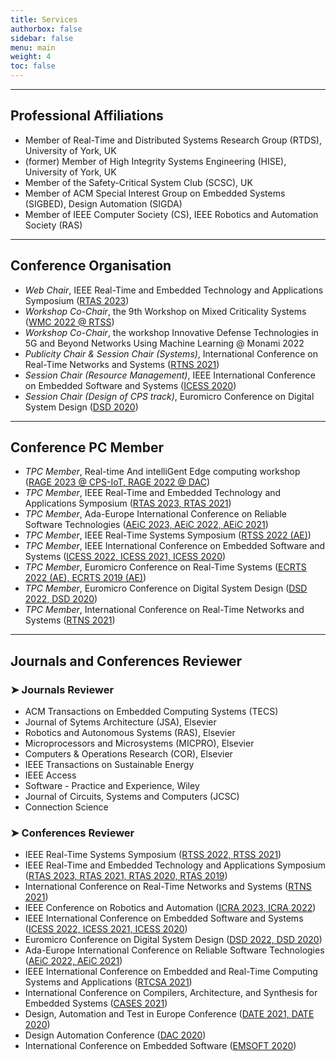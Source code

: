 ```yaml
---
title: Services
authorbox: false
sidebar: false
menu: main
weight: 4
toc: false
---
```


---

## Professional Affiliations

- Member of Real-Time and Distributed Systems Research Group (RTDS), University of York, UK
- (former) Member of High Integrity Systems Engineering (HISE), University of York, UK
- Member of the Safety-Critical System Club (SCSC), UK
- Member of ACM Special Interest Group on Embedded Systems (SIGBED), Design Automation (SIGDA)
- Member of IEEE Computer Society (CS), IEEE Robotics and Automation Society (RAS)

---

## Conference Organisation

- *Web Chair*, IEEE Real-Time and Embedded Technology and Applications Symposium (<u>RTAS 2023</u>)
- *Workshop Co-Chair*, the 9th Workshop on Mixed Criticality Systems (<u>WMC 2022 @ RTSS</u>)
- *Workshop Co-Chair*, the workshop Innovative Defense Technologies in 5G and Beyond Networks Using Machine Learning @ Monami 2022
- *Publicity Chair & Session Chair (Systems)*, International Conference on Real-Time Networks and Systems (<u>RTNS 2021</u>)
- *Session Chair (Resource Management)*, IEEE International Conference on Embedded Software and Systems (<u>ICESS 2020</u>)
- *Session Chair (Design of CPS track)*, Euromicro Conference on Digital System Design (<u>DSD 2020</u>)


---

## Conference PC Member

- *TPC Member*, Real-time And intelliGent Edge computing workshop (<u>RAGE 2023 @ CPS-IoT, RAGE 2022 @ DAC</u>)
- *TPC Member*, IEEE Real-Time and Embedded Technology and Applications Symposium (<u>RTAS 2023, RTAS 2021</u>)
- *TPC Member*, Ada-Europe International Conference on Reliable Software Technologies  (<u>AEiC 2023, AEiC 2022, AEiC 2021</u>)
- *TPC Member*, IEEE Real-Time Systems Symposium (<u>RTSS 2022 (AE)</u>)
- *TPC Member*, IEEE International Conference on Embedded Software and Systems (<u>ICESS 2022, ICESS 2021, ICESS 2020</u>)
- *TPC Member*, Euromicro Conference on Real-Time Systems (<u>ECRTS 2022 (AE), ECRTS 2019 (AE)</u>)
- *TPC Member*, Euromicro Conference on Digital System Design (<u>DSD 2022, DSD 2020</u>)
- *TPC Member*, International Conference on Real-Time Networks and Systems (<u>RTNS 2021</u>)

---

## Journals and Conferences Reviewer
### ➤ Journals Reviewer

- ACM Transactions on Embedded Computing Systems (TECS)
- Journal of Sytems Architecture (JSA), Elsevier
- Robotics and Autonomous Systems (RAS), Elsevier
- Microprocessors and Microsystems (MICPRO), Elsevier
- Computers & Operations Research (COR), Elsevier
- IEEE Transactions on Sustainable Energy
- IEEE Access
- Software - Practice and Experience, Wiley
- Journal of Circuits, Systems and Computers (JCSC)
- Connection Science

### ➤ Conferences Reviewer

- IEEE Real-Time Systems Symposium (<u>RTSS 2022, RTSS 2021</u>)
- IEEE Real-Time and Embedded Technology and Applications Symposium (<u>RTAS 2023, RTAS 2021, RTAS 2020, RTAS 2019</u>)
- International Conference on Real-Time Networks and Systems (<u>RTNS 2021</u>)
- IEEE Conference on Robotics and Automation (<u>ICRA 2023, ICRA 2022</u>)
- IEEE International Conference on Embedded Software and Systems (<u>ICESS 2022, ICESS 2021, ICESS 2020</u>)
- Euromicro Conference on Digital System Design (<u>DSD 2022, DSD 2020</u>)
- Ada-Europe International Conference on Reliable Software Technologies (<u>AEiC 2022, AEiC 2021</u>)
- IEEE International Conference on Embedded and Real-Time Computing Systems and Applications (<u>RTCSA 2021</u>)
- International Conference on Compilers, Architecture, and Synthesis for Embedded Systems (<u>CASES 2021</u>)
- Design, Automation and Test in Europe Conference (<u>DATE 2021, DATE 2020</u>)
- Design Automation Conference (<u>DAC 2020</u>)
- International Conference on Embedded Software (<u>EMSOFT 2020</u>)

